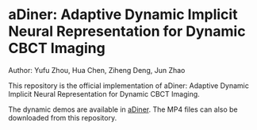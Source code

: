 # aDiner: Adaptive Dynamic Implicit Neural Representation for Dynamic CBCT Imaging

Author: Yufu Zhou, Hua Chen, Ziheng Deng, Jun Zhao

This repository is the official implementation of aDiner: Adaptive Dynamic Implicit Neural Representation for Dynamic CBCT Imaging. 

The dynamic demos are available in [aDiner](https://henryzyf.github.io/aDiner/). The MP4 files can also be downloaded from this repository.
